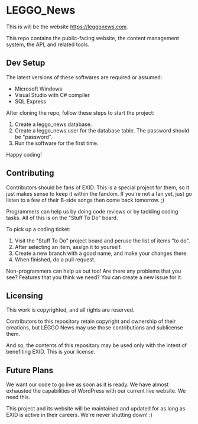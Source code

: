 # LEGGO_News

This ~~is~~ will be the website https://leggonews.com.

This repo contains the public-facing website, the content management system, the API, and related tools.

## Dev Setup

The latest versions of these softwares are required or assumed:

 * Microsoft Windows
 * Visual Studio with C# compiler
 * SQL Express

After cloning the repo, follow these steps to start the project:

 1. Create a leggo_news database.
 2. Create a leggo_news user for the database table.  The password should be "password".
 3. Run the software for the first time.

Happy coding!

## Contributing

Contributors should be fans of EXID.  This is a special project for them, so it just makes sense to keep it within the fandom.  If you're not a fan yet, just go listen to a few of their B-side songs then come back tomorrow. ;)

Programmers can help us by doing code reviews or by tackling coding tasks.  All of this is on the "Stuff To Do" board.

To pick up a coding ticket:

 1. Visit the "Stuff To Do" project board and peruse the list of items "to do".
 2. After selecting an item, assign it to yourself.
 3. Create a new branch with a good name, and make your changes there.
 4. When finished, do a pull request.

Non-programmers can help us out too!  Are there any problems that you see?  Features that you think we need?  You can create a new issue for it.

## Licensing

This work is copyrighted, and all rights are reserved.

Contributors to this repository retain copyright and ownership of their creations, but LEGGO News may use those contributions and sublicense them.

And so, the contents of this repository may be used only with the intent of benefiting EXID.  This is your license.

## Future Plans

We want our code to go live as soon as it is ready.  We have almost exhausted the capabilities of WordPress with our current live website.  We need this.

This project and its website will be maintained and updated for as long as EXID is active in their careers.  We're never shutting down!  :)

